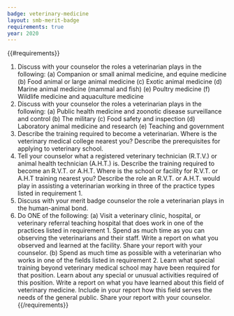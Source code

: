 ```yaml
---
badge: veterinary-medicine
layout: smb-merit-badge
requirements: true
year: 2020
---
```


{{#requirements}}
1. Discuss with your counselor the roles a veterinarian plays in the following:
    (a) Companion or small animal medicine, and equine medicine
    (b) Food animal or large animal medicine
    (c) Exotic animal medicine
    (d) Marine animal medicine (mammal and fish)
    (e) Poultry medicine
    (f) Wildlife medicine and aquaculture medicine
2. Discuss with your counselor the roles a veterinarian plays in the following:
    (a) Public health medicine and zoonotic disease surveillance and control
    (b) The military
    (c) Food safety and inspection
    (d) Laboratory animal medicine and research
    (e) Teaching and government
3. Describe the training required to become a veterinarian. Where is the veterinary medical college nearest you? Describe the prerequisites for applying to veterinary school.
4. Tell your counselor what a registered veterinary technician (R.T.V.) or animal health technician (A.H.T.) is. Describe the training required to become an R.V.T. or A.H.T. Where is the school or facility for R.V.T. or A.H.T training nearest you? Describe the role an R.V.T. or A.H.T. would play in assisting a veterinarian working in three of the practice types listed in requirement 1.
5. Discuss with your merit badge counselor the role a veterinarian plays in the human-animal bond.
6. Do ONE of the following:
    (a) Visit a veterinary clinic, hospital, or veterinary referral teaching hospital that does work in one of the practices listed in requirement 1. Spend as much time as you can observing the veterinarians and their staff. Write a report on what you observed and learned at the facility. Share your report with your counselor.
    (b) Spend as much time as possible with a veterinarian who works in one of the fields listed in requirement 2. Learn what special training beyond veterinary medical school may have been required for that position. Learn about any special or unusual activities required of this position. Write a report on what you have learned about this field of veterinary medicine. Include in your report how this field serves the needs of the general public. Share your report with your counselor.
{{/requirements}}
